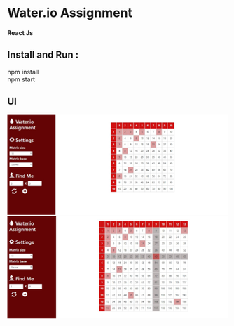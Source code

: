 # Water.io Assignment
#### React Js

## Install and Run :  
npm install   
npm start



## UI
![alt text](https://github.com/BinderAsaf/Assignment-Water.io/blob/master/%E2%80%8F%E2%80%8FUI1.JPG?raw=true "UI")
![alt text](https://github.com/BinderAsaf/Assignment-Water.io/blob/master/%E2%80%8F%E2%80%8FUI2.JPG?raw=true "UI")

